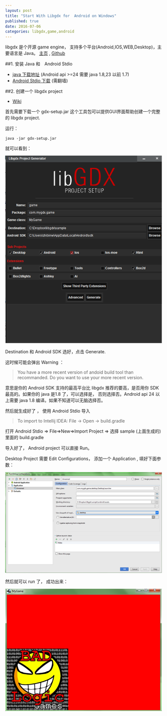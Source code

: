 ```yaml
--- 
layout: post
title: "Start With Libgdx for  Android on Windows"
published: true
date: 2016-07-06
categories: libgdx,game,android
---
```


libgdx 是个开源 game engine， 支持多个平台(Android,IOS,WEB,Desktop)，主要语言是 Java。 [主页][libgdx] , [Github][libgdx-github]

##1. 安装 Java 和　Android Stdio

- [java 下载地址][java-download] (Android api >=24 需要 java 1.8,23 以前 1.7)
- [Android Stdio 下载][android-stdio-download] (需翻墙) 

##2. 创建一个 libgdx project 

- [Wiki][create-libgdx-project]

首先需要下载一个 gdx-setup.jar 这个工具包可以提供GUI界面帮助创建一个完整的 libgdx project.

运行：

    java -jar gdx-setup.jar 

就可以看到：

![gdx-setup](https://raw.githubusercontent.com/androidzhibinw/androidzhibinw.github.io/master/images/2016-07-06/gdx-setup.png)


Destination 和 Android SDK 选好，点击 Generate.

这时候可能会弹出 Warning ：

> You have a more recent version of andoid build tool than recommanded. Do you want to use your more recent version. 

意思是你的 Android SDK 支持的最高平台比 libgdx 推荐的要高，是否用你 SDK 最高的。如果你的 java 是1.8 了，可以选择是， 否则选择否。Android api 24 以上需要 java 1.8 编译。如果不知道可以无脑选择否。

然后就生成好了 ， 使用 Android Stdio 导入 

> To import to Intellij IDEA: File -> Open -> build.gradle

打开 Android Stdio => File=>New=>Import Project => 选择 sample (上面生成的) 里面的 build.gradle 

导入好了， Android project 可以直接 Run。

Desktop Project 需要 Edit Configurations， 添加一个 Application , 填好下面参数： 

![gdx-setup](https://raw.githubusercontent.com/androidzhibinw/androidzhibinw.github.io/master/images/2016-07-06/add-configuration.png)

然后就可以 run 了， 成功出来： 

![gdx-setup](https://raw.githubusercontent.com/androidzhibinw/androidzhibinw.github.io/master/images/2016-07-06/success.png)



[libgdx]:https://libgdx.badlogicgames.com
[libgdx-github]:https://github.com/libgdx/libgdx
[java-download]:http://www.oracle.com/technetwork/java/javase/downloads/index.html
[android-stdio-download]:https://developer.android.com/studio/index.html?gclid=Cj0KEQjwte27BRCM6vjIidHvnKQBEiQAC4MzrZl8T_5ohKht6iz0xGcHfPUMurj7umhbRCObCJUMeyIaAhGV8P8HAQ
[create-libgdx-project]:https://github.com/libgdx/libgdx/wiki/Project-Setup-Gradle
